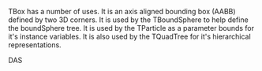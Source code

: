 TBox has a number of uses. It is an axis aligned bounding box (AABB) defined by two 3D corners. It is used by the TBoundSphere to help define the boundSphere tree. It is used by the TParticle as a parameter bounds for it's instance variables. It is also used by the TQuadTree for it's hierarchical representations.

DAS